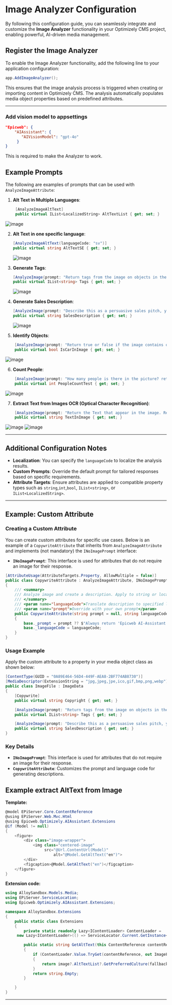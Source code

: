 # Image Analyzer Configuration

By following this configuration guide, you can seamlessly integrate and customize the **Image Analyzer** functionality in your Optimizely CMS project, enabling powerful, AI-driven media management.

## Register the Image Analyzer

To enable the Image Analyzer functionality, add the following line to your application configuration:

```csharp
app.AddImageAnalyzer();
```

This ensures that the image analysis process is triggered when creating or importing content in Optimizely CMS. The analysis automatically populates media object properties based on predefined attributes.

---

### Add vision model to appsettings

```json
"Epicweb": {
    "AIAssistant": {
       "AIVisionModel": "gpt-4o"
     }
}
```
This is required to make the Analyzer to work.

## Example Prompts
The following are examples of prompts that can be used with `AnalyzeImageAttribute`:

1. **Alt Text in Multiple Languages**:
   ```csharp
    [AnalyzeImageAltText]
    public virtual IList<LocalizedString> AltTextList { get; set; }
   ```

![image](https://github.com/user-attachments/assets/b7aeac9f-f05d-4cb8-9a36-7ff156148531)


2. **Alt Text in one specific language**:
   ```csharp
   [AnalyzeImageAltText(languageCode: "sv")]
   public virtual string AltTextSE { get; set; }
   ```

   ![image](https://github.com/user-attachments/assets/71ea9234-dbc3-4ff1-9a08-1ad8f1579ab8)


3. **Generate Tags**:
   ```csharp
   [AnalyzeImage(prompt: "Return tags from the image on objects in the picture. Return a comma-separated list.")]
   public virtual IList<string> Tags { get; set; }
   ```

   ![image](https://github.com/user-attachments/assets/1bda2d7b-cb51-4dfd-be53-2850335f53d9)


4. **Generate Sales Description**:
   ```csharp
   [AnalyzeImage(prompt: "Describe this as a persuasive sales pitch, you are selling a product.", languageCode: "en")]
   public virtual string SalesDescription { get; set; }
   ```

   ![image](https://github.com/user-attachments/assets/ff7b6a7b-d34e-49f3-9235-d4f9fd4429f8)


5. **Identify Objects**:
```csharp
    [AnalyzeImage(prompt: "Return true or false if the image contains one or more cars. Return true or false only.")]
    public virtual bool IsCarInImage { get; set; }
```
![image](https://github.com/user-attachments/assets/c25e79da-d87c-4304-81e4-8753c1e274cc)


6. **Count People**:
```csharp
    [AnalyzeImage(prompt: "How many people is there in the picture? return an int")]
    public virtual int PeopleCountTest { get; set; }
```

![image](https://github.com/user-attachments/assets/16462e18-3891-41ab-9fa5-82967ce4b835)


7. **Extract Text from Images OCR (Optical Character Recognition)**:
```csharp
    [AnalyzeImage(prompt: "Return the Text that appear in the image. Return in semi colon separated (;) text.")]
    public virtual string TextInImage { get; set; }
```

![image](https://github.com/user-attachments/assets/6556ce22-a79d-4eee-a59b-ce6a44acf7c4)
![image](https://github.com/user-attachments/assets/4bcafa11-9cea-42fc-bad0-1c0a5d30c292)


---

## Additional Configuration Notes

- **Localization**: You can specify the `languageCode` to localize the analysis results.
- **Custom Prompts**: Override the default prompt for tailored responses based on specific requirements.
- **Attribute Targets**: Ensure attributes are applied to compatible property types such as `string`,`int`,`bool`, `IList<string>`, or `IList<LocalizedString>`.

---

## Example: Custom Attribute

### Creating a Custom Attribute

You can create custom attributes for specific use cases. Below is an example of a `CopywriteAttribute` that inherits from `AnalyzeImageAttribute` and implements (not mandatory) the `INoImagePrompt` interface:

- **`INoImagePrompt`**: This interface is used for attributes that do not require an image for their response.

```csharp
[AttributeUsage(AttributeTargets.Property, AllowMultiple = false)]
public class CopywriteAttribute : AnalyzeImageAttribute, INoImagePrompt
{
    /// <summary>
    /// Analyze image and create a description. Apply to string or localized string properties.
    /// </summary>
    /// <param name="languageCode">Translate description to specified language. Default English</param>
    /// <param name="prompt">Override with your own prompt</param>
    public CopywriteAttribute(string prompt = null, string languageCode = null) : base(prompt, languageCode)
    {
        base._prompt = prompt ?? $"Always return 'Epicweb AI-Assistant'";
        base._languageCode = languageCode;
    }
}
```

### Usage Example
Apply the custom attribute to a property in your media object class as shown below:

```csharp
[ContentType(GUID = "0A89E464-56D4-449F-AEA8-2BF774AB8730")]
[MediaDescriptor(ExtensionString = "jpg,jpeg,jpe,ico,gif,bmp,png,webp")]
public class ImageFile : ImageData
{
    [Copywrite]
    public virtual string Copyright { get; set; }

    [AnalyzeImage(prompt: "Return tags from the image on objects in the picture. Return a comma-separated list.")]
    public virtual IList<string> Tags { get; set; }

    [AnalyzeImage(prompt: "Describe this as a persuasive sales pitch, you are selling a product.", languageCode: "en")]
    public virtual string SalesDescription { get; set; }
}
```

### Key Details
- **`INoImagePrompt`**: This interface is used for attributes that do not require an image for their response.
- **`CopywriteAttribute`**: Customizes the prompt and language code for generating descriptions.

## Example extract AltText from Image

**Template:** 

```csharp
@model EPiServer.Core.ContentReference
@using EPiServer.Web.Mvc.Html
@using Epicweb.Optimizely.AIAssistant.Extensions
@if (Model != null)
{
    <figure>
        <div class="image-wrapper">
            <img class="centered-image" 
                 src="@Url.ContentUrl(Model)" 
                     alt="@Model.GetAltText("en")">
        </div>
        <figcaption>@Model.GetAltText("en")</figcaption>
    </figure>
}
```

**Extension code:**
```csharp
using AlloySandbox.Models.Media;
using EPiServer.ServiceLocation;
using Epicweb.Optimizely.AIAssistant.Extensions;

namespace AlloySandbox.Extensions
{
    public static class Extensions
    {
        private static readonly Lazy<IContentLoader> ContentLoader =
     new Lazy<IContentLoader>(() => ServiceLocator.Current.GetInstance<IContentLoader>());

        public static string GetAltText(this ContentReference contentReference, string fallbackLang)
        {
            if (ContentLoader.Value.TryGet(contentReference, out ImageFile image))
            {
                return image?.AltTextList?.GetPreferredCulture(fallbackLang) ?? string.Empty;
            }
            return string.Empty;
        }

    }
}
```

---
